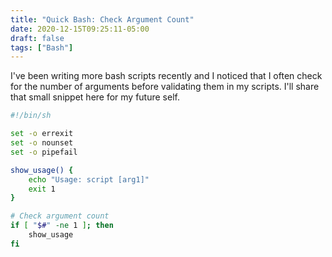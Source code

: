 ```yaml
---
title: "Quick Bash: Check Argument Count"
date: 2020-12-15T09:25:11-05:00
draft: false
tags: ["Bash"]
---
```


I've been writing more bash scripts recently and I noticed that I often check for the number of arguments before validating them in my scripts. I'll share that small snippet here for my future self.

```bash
#!/bin/sh

set -o errexit
set -o nounset
set -o pipefail

show_usage() {
    echo "Usage: script [arg1]"
    exit 1
}

# Check argument count
if [ "$#" -ne 1 ]; then
    show_usage
fi

```
